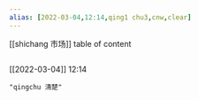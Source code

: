 ```yaml
---
alias: [2022-03-04,12:14,qing1 chu3,cnw,clear]
---
```

[[shichang 市场]]
table of content
```toc
```

[[2022-03-04]] 12:14

```query
"qingchu 清楚"
```